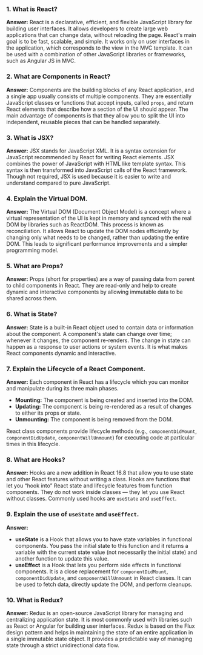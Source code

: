 
### 1. What is React?

**Answer:** React is a declarative, efficient, and flexible JavaScript library for building user interfaces. It allows developers to create large web applications that can change data, without reloading the page. React's main goal is to be fast, scalable, and simple. It works only on user interfaces in the application, which corresponds to the view in the MVC template. It can be used with a combination of other JavaScript libraries or frameworks, such as Angular JS in MVC.

### 2. What are Components in React?

**Answer:** Components are the building blocks of any React application, and a single app usually consists of multiple components. They are essentially JavaScript classes or functions that accept inputs, called `props`, and return React elements that describe how a section of the UI should appear. The main advantage of components is that they allow you to split the UI into independent, reusable pieces that can be handled separately.

### 3. What is JSX?

**Answer:** JSX stands for JavaScript XML. It is a syntax extension for JavaScript recommended by React for writing React elements. JSX combines the power of JavaScript with HTML like template syntax. This syntax is then transformed into JavaScript calls of the React framework. Though not required, JSX is used because it is easier to write and understand compared to pure JavaScript.

### 4. Explain the Virtual DOM.

**Answer:** The Virtual DOM (Document Object Model) is a concept where a virtual representation of the UI is kept in memory and synced with the real DOM by libraries such as ReactDOM. This process is known as reconciliation. It allows React to update the DOM nodes efficiently by changing only what needs to be changed, rather than updating the entire DOM. This leads to significant performance improvements and a simpler programming model.

### 5. What are Props?

**Answer:** Props (short for properties) are a way of passing data from parent to child components in React. They are read-only and help to create dynamic and interactive components by allowing immutable data to be shared across them.

### 6. What is State?

**Answer:** State is a built-in React object used to contain data or information about the component. A component's state can change over time; whenever it changes, the component re-renders. The change in state can happen as a response to user actions or system events. It is what makes React components dynamic and interactive.

### 7. Explain the Lifecycle of a React Component.

**Answer:** Each component in React has a lifecycle which you can monitor and manipulate during its three main phases.

-   **Mounting:** The component is being created and inserted into the DOM.
-   **Updating:** The component is being re-rendered as a result of changes to either its props or state.
-   **Unmounting:** The component is being removed from the DOM.

React class components provide lifecycle methods (e.g., `componentDidMount`, `componentDidUpdate`, `componentWillUnmount`) for executing code at particular times in this lifecycle.

### 8. What are Hooks?

**Answer:** Hooks are a new addition in React 16.8 that allow you to use state and other React features without writing a class. Hooks are functions that let you “hook into” React state and lifecycle features from function components. They do not work inside classes — they let you use React without classes. Commonly used hooks are `useState` and `useEffect`.

### 9. Explain the use of `useState` and `useEffect`.

**Answer:**

-   **useState** is a Hook that allows you to have state variables in functional components. You pass the initial state to this function and it returns a variable with the current state value (not necessarily the initial state) and another function to update this value.
-   **useEffect** is a Hook that lets you perform side effects in functional components. It is a close replacement for `componentDidMount`, `componentDidUpdate`, and `componentWillUnmount` in React classes. It can be used to fetch data, directly update the DOM, and perform cleanups.

### 10. What is Redux?

**Answer:** Redux is an open-source JavaScript library for managing and centralizing application state. It is most commonly used with libraries such as React or Angular for building user interfaces. Redux is based on the Flux design pattern and helps in maintaining the state of an entire application in a single immutable state object. It provides a predictable way of managing state through a strict unidirectional data flow.